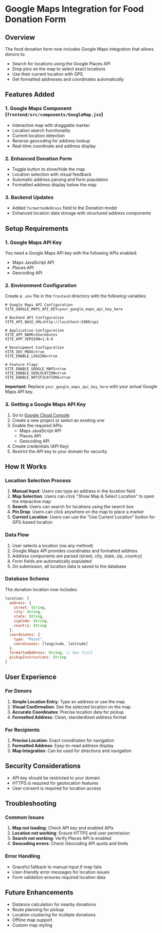 # Google Maps Integration for Food Donation Form

## Overview
The food donation form now includes Google Maps integration that allows donors to:
- Search for locations using the Google Places API
- Drop pins on the map to select exact locations
- Use their current location with GPS
- Get formatted addresses and coordinates automatically

## Features Added

### 1. Google Maps Component (`frontend/src/components/GoogleMap.jsx`)
- Interactive map with draggable marker
- Location search functionality
- Current location detection
- Reverse geocoding for address lookup
- Real-time coordinate and address display

### 2. Enhanced Donation Form
- Toggle button to show/hide the map
- Location selection with visual feedback
- Automatic address parsing and form population
- Formatted address display below the map

### 3. Backend Updates
- Added `formattedAddress` field to the Donation model
- Enhanced location data storage with structured address components

## Setup Requirements

### 1. Google Maps API Key
You need a Google Maps API key with the following APIs enabled:
- Maps JavaScript API
- Places API
- Geocoding API

### 2. Environment Configuration
Create a `.env` file in the `frontend` directory with the following variables:

```env
# Google Maps API Configuration
VITE_GOOGLE_MAPS_API_KEY=your_google_maps_api_key_here

# Backend API Configuration
VITE_API_BASE_URL=http://localhost:5000/api

# Application Configuration
VITE_APP_NAME=Sharebutes
VITE_APP_VERSION=1.0.0

# Development Configuration
VITE_DEV_MODE=true
VITE_ENABLE_LOGGING=true

# Feature Flags
VITE_ENABLE_GOOGLE_MAPS=true
VITE_ENABLE_GEOLOCATION=true
VITE_ENABLE_NOTIFICATIONS=true
```

**Important**: Replace `your_google_maps_api_key_here` with your actual Google Maps API key.

### 3. Getting a Google Maps API Key
1. Go to [Google Cloud Console](https://console.cloud.google.com/)
2. Create a new project or select an existing one
3. Enable the required APIs:
   - Maps JavaScript API
   - Places API
   - Geocoding API
4. Create credentials (API Key)
5. Restrict the API key to your domain for security

## How It Works

### Location Selection Process
1. **Manual Input**: Users can type an address in the location field
2. **Map Selection**: Users can click "Show Map & Select Location" to open the interactive map
3. **Search**: Users can search for locations using the search box
4. **Pin Drop**: Users can click anywhere on the map to place a marker
5. **Current Location**: Users can use the "Use Current Location" button for GPS-based location

### Data Flow
1. User selects a location (via any method)
2. Google Maps API provides coordinates and formatted address
3. Address components are parsed (street, city, state, zip, country)
4. Form fields are automatically populated
5. On submission, all location data is saved to the database

### Database Schema
The donation location now includes:
```javascript
location: {
  address: {
    street: String,
    city: String,
    state: String,
    zipCode: String,
    country: String
  },
  coordinates: {
    type: "Point",
    coordinates: [longitude, latitude]
  },
  formattedAddress: String, // New field
  pickupInstructions: String
}
```

## User Experience

### For Donors
1. **Simple Location Entry**: Type an address or use the map
2. **Visual Confirmation**: See the selected location on the map
3. **Accurate Coordinates**: Precise location data for pickup
4. **Formatted Address**: Clean, standardized address format

### For Recipients
1. **Precise Location**: Exact coordinates for navigation
2. **Formatted Address**: Easy-to-read address display
3. **Map Integration**: Can be used for directions and navigation

## Security Considerations
- API key should be restricted to your domain
- HTTPS is required for geolocation features
- User consent is required for location access

## Troubleshooting

### Common Issues
1. **Map not loading**: Check API key and enabled APIs
2. **Location not working**: Ensure HTTPS and user permission
3. **Search not working**: Verify Places API is enabled
4. **Geocoding errors**: Check Geocoding API quota and limits

### Error Handling
- Graceful fallback to manual input if map fails
- User-friendly error messages for location issues
- Form validation ensures required location data

## Future Enhancements
- Distance calculation for nearby donations
- Route planning for pickup
- Location clustering for multiple donations
- Offline map support
- Custom map styling
